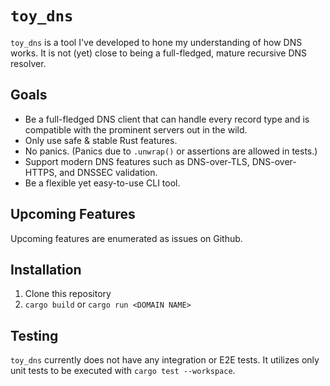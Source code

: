 # `toy_dns`
`toy_dns` is a tool I've developed to hone my understanding of how DNS works. It is not (yet) close to being a full-fledged, mature recursive DNS resolver.

## Goals
* Be a full-fledged DNS client that can handle every record type and is compatible with the prominent servers out in the wild.
* Only use safe & stable Rust features.
* No panics. (Panics due to `.unwrap()` or assertions are allowed in tests.)
* Support modern DNS features such as DNS-over-TLS, DNS-over-HTTPS, and DNSSEC validation.
* Be a flexible yet easy-to-use CLI tool.

## Upcoming Features
Upcoming features are enumerated as issues on Github.

## Installation

1. Clone this repository
2. `cargo build` or `cargo run <DOMAIN NAME>`

## Testing
`toy_dns` currently does not have any integration or E2E tests. It utilizes only unit tests to be executed with `cargo test --workspace`.